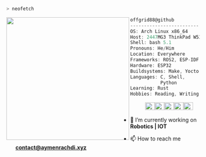 ```zsh
> neofetch
```

<img align="left" src="https://i.imgur.com/fAj8Xwn.png"  width="320" /> 

```csharp
offgrid88@github
-------------------------
OS: Arch Linux x86_64
Host: 2447MG3 ThinkPad W530
Shell: bash 5.1
Pronouns: He/Him
Location: Everywhere
Frameworks: ROS2, ESP-IDF, ZEPHYR
Hardware: ESP32
Buildsystems: Make, Yocto
Languages: C, Shell,
           Python
Learning: Rust
Hobbies: Reading, Writing, Distrohopping and Ricing

```
<p align="left">
  &nbsp; &nbsp; &nbsp; &nbsp; &nbsp;
  <img alt="#474342" src="https://via.placeholder.com/15/474342/000000?text=+" width="25" height="20" /><img alt="#fbedf6" src="https://via.placeholder.com/15/fbedf6/000000?text=+" width="25" height="20" /><img alt="#c9594d" src="https://via.placeholder.com/15/c9594d/000000?text=+" width="25" height="20" /><img alt="#f8b9b2" src="https://via.placeholder.com/15/f8b9b2/000000?text=+" width="25" height="20" /><img alt="#ae9c9d" src="https://via.placeholder.com/15/ae9c9d/000000?text=+" width="25" height="20" />
</p>

- 🔭 I’m currently working on **Robotics | IOT**
    
- 📫 How to reach me **[contact@aymenrachdi.xyz](mailto:contact@aymenrachdi.xyz)**
